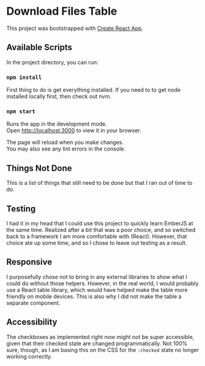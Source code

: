 # Download Files Table

This project was bootstrapped with [Create React App](https://github.com/facebook/create-react-app).

## Available Scripts

In the project directory, you can run:

### `npm install`

First thing to do is get everything installed. If you need to to get node installed locally first, then check out nvm.

### `npm start`

Runs the app in the development mode.\
Open [http://localhost:3000](http://localhost:3000) to view it in your browser.

The page will reload when you make changes.\
You may also see any lint errors in the console.

## Things Not Done

This is a list of things that still need to be done but that I ran out of time to do.

## Testing

I had it in my head that I could use this project to quickly learn EmberJS at the same time. Realized after a bit that was a poor choice, and so switched back to a framework I am more comfortable with (React). However, that choice ate up some time, and so I chose to leave out testing as a result.

## Responsive

I purposefully chose not to bring in any external libraries to show what I could do without those helpers. However, in the real world, I would probably use a React table library, which would have helped make the table more friendly on mobile devices. This is also why I did not make the table a separate component.

## Accessibility

The checkboxes as implemented right now might not be super accessible, given that their checked state are changed programmatically. Not 100% sure, though, as I am basing this on the CSS for the `:checked` state no longer working correctly.
